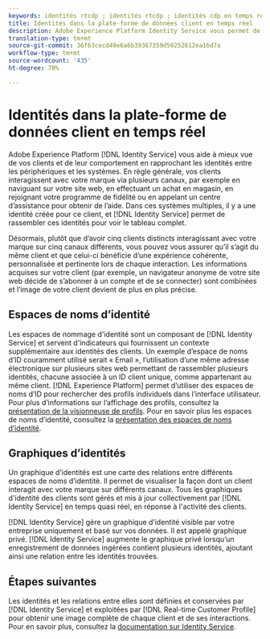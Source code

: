 ```yaml
---
keywords: identités rtcdp ; identités rtcdp ; identités cdp en temps réel
title: Identités dans la plate-forme de données client en temps réel
description: Adobe Experience Platform Identity Service vous permet de mieux connaître vos clients et leurs comportements en rapprochant des identités entre appareils et systèmes.
translation-type: tm+mt
source-git-commit: 36f63cecd49e6a6b39367359d50252612ea16d7a
workflow-type: tm+mt
source-wordcount: '435'
ht-degree: 70%

---
```



# Identités dans la plate-forme de données client en temps réel

Adobe Experience Platform [!DNL Identity Service] vous aide à mieux vue de vos clients et de leur comportement en rapprochant les identités entre les périphériques et les systèmes. En règle générale, vos clients interagissent avec votre marque via plusieurs canaux, par exemple en naviguant sur votre site web, en effectuant un achat en magasin, en rejoignant votre programme de fidélité ou en appelant un centre d’assistance pour obtenir de l’aide. Dans ces systèmes multiples, il y a une identité créée pour ce client, et [!DNL Identity Service] permet de rassembler ces identités pour voir le tableau complet.

Désormais, plutôt que d’avoir cinq clients distincts interagissant avec votre marque sur cinq canaux différents, vous pouvez vous assurer qu’il s’agit du même client et que celui-ci bénéficie d’une expérience cohérente, personnalisée et pertinente lors de chaque interaction. Les informations acquises sur votre client (par exemple, un navigateur anonyme de votre site web décide de s’abonner à un compte et de se connecter) sont combinées et l’image de votre client devient de plus en plus précise.

## Espaces de noms d’identité

Les espaces de nommage d&#39;identité sont un composant de [!DNL Identity Service] et servent d&#39;indicateurs qui fournissent un contexte supplémentaire aux identités des clients. Un exemple d’espace de noms d’ID couramment utilisé serait « Email », l’utilisation d’une même adresse électronique sur plusieurs sites web permettant de rassembler plusieurs identités, chacune associée à un ID client unique, comme appartenant au même client. [!DNL Experience Platform] permet d’utiliser des espaces de noms d’ID pour rechercher des profils individuels dans l’interface utilisateur. Pour plus d’informations sur l’affichage des profils, consultez la [présentation de la visionneuse de profils](/help/rtcdp/profile/profile-viewer.md). Pour en savoir plus les espaces de noms d’identité, consultez la [présentation des espaces de noms d’identité](../../identity-service/namespaces.md).

## Graphiques d’identités

Un graphique d’identités est une carte des relations entre différents espaces de noms d’identité. Il permet de visualiser la façon dont un client interagit avec votre marque sur différents canaux. Tous les graphiques d&#39;identité des clients sont gérés et mis à jour collectivement par [!DNL Identity Service] en temps quasi réel, en réponse à l&#39;activité des clients.

[!DNL Identity Service] gère un graphique d’identité visible par votre entreprise uniquement et basé sur vos données. Il est appelé graphique privé. [!DNL Identity Service] augmente le graphique privé lorsqu’un enregistrement de données ingérées contient plusieurs identités, ajoutant ainsi une relation entre les identités trouvées.

## Étapes suivantes

Les identités et les relations entre elles sont définies et conservées par [!DNL Identity Service] et exploitées par [!DNL Real-time Customer Profile] pour obtenir une image complète de chaque client et de ses interactions. Pour en savoir plus, consultez la [documentation sur Identity Service](../../identity-service/home.md).